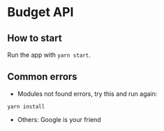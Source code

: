 # Budget API

## How to start

Run the app with `yarn start`.

## Common errors

* Modules not found errors, try this and run again:

```
yarn install
```

* Others: Google is your friend
